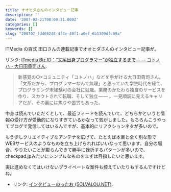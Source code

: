 ```yaml
---
title: オオヒダさんのインタビュー記事
description: ''
date: '2007-02-21T08:00:31.000Z'
categories: []
keywords: []
slug: "200702-fd466248-4f4e-40f1-a0ef-6b1309dfc09a"
---
```

ITMedia の百式 田口さんの連載記事でオオヒダさんのインタビュー記事が。

リンク: [ITmedia Biz.ID：“文系出身プログラマー”が独立するまで — — コトノハ・大日田貴司さん](http://www.itmedia.co.jp/bizid/articles/0702/20/news051.html "ITmedia Biz.ID：“文系出身プログラマー”が独立するまで——コトノハ・大日田貴司さん").

> 新感覚の○×コミュニティ「コトノハ」などを手がける大日田貴司さん。「文系だから、プログラマーなんて無理」と思っていた学生時代を経て、プログラミング未経験可の会社に就職。業務のかたわら独自のサービスを作り、スカウトされて転職、そして独立 — — 。一見順調に見えるキャリアだが、その裏には焦りや苦労もあった。

中身は読んでいただくとして、最近フィードを読んでいて、どちらかというと情報の受け方が受動的になりすぎているかなって気がしました。もちろんこうやってブログで発信してはいるんですが、基本的にリアクションネタが多いので。

もう少しクリエイティブなアンテナを広げて、たとえば本業と全く別な形でWEBサービスのようなものを立ち上げられればいいなって思います。自分の場合、やりたいことが膨らんできて勝手に挫折するパターンが多いので、checkpad.jpみたいにシンプルなものをまずは目指したいと思います。

実は進めなくてはいけないプライベートな案件も控えていたりもするんですけどね。

*   リンク: [インタビューのったお (SOLVALOU.NET)](http://solvalou.net/2007/02/post_60.html "インタビューのったお (SOLVALOU.NET)").